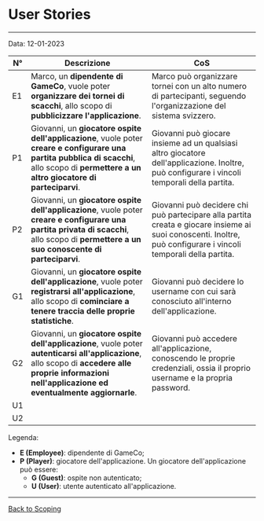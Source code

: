 # User Stories

---
Data: 12-01-2023

| N°  | Descrizione                                                                                                                                                                                              | CoS                                                                                                                                                             |
|-----|----------------------------------------------------------------------------------------------------------------------------------------------------------------------------------------------------------|-----------------------------------------------------------------------------------------------------------------------------------------------------------------|
| E1  | Marco, un **dipendente di GameCo**, vuole poter **organizzare dei tornei di scacchi**, allo scopo di **pubblicizzare l'applicazione**.                                                                   | Marco può organizzare tornei con un alto numero di partecipanti, seguendo l'organizzazione del sistema svizzero.                                                |
| P1  | Giovanni, un **giocatore ospite dell'applicazione**, vuole poter **creare e configurare una partita pubblica di scacchi**, allo scopo di **permettere a un altro giocatore di parteciparvi**.            | Giovanni può giocare insieme ad un qualsiasi altro giocatore dell'applicazione. Inoltre, può configurare i vincoli temporali della partita.                     |             
| P2  | Giovanni, un **giocatore ospite dell'applicazione**, vuole poter **creare e configurare una partita privata di scacchi**, allo scopo di **permettere a un suo conoscente di parteciparvi**.              | Giovanni può decidere chi può partecipare alla partita creata e giocare insieme ai suoi conoscenti. Inoltre, può configurare i vincoli temporali della partita. |             
| G1  | Giovanni, un **giocatore ospite dell'applicazione**, vuole poter **registrarsi all'applicazione**, allo scopo di **cominciare a tenere traccia delle proprie statistiche**.                              | Giovanni può decidere lo username con cui sarà conosciuto all'interno dell'applicazione.                                                                        |             
| G2  | Giovanni, un **giocatore ospite dell'applicazione**, vuole poter **autenticarsi all'applicazione**, allo scopo di **accedere alle proprie informazioni nell'applicazione ed eventualmente aggiornarle**. | Giovanni può accedere all'applicazione, conoscendo le proprie credenziali, ossia il proprio username e la propria password.                                     |             
| U1  |                                                                                                                                                                                                          |                                                                                                                                                                 |             
| U2  |                                                                                                                                                                                                          |                                                                                                                                                                 |

Legenda:
- **E (Employee)**: dipendente di GameCo;
- **P (Player)**: giocatore dell'applicazione. Un giocatore dell'applicazione può essere:
  - **G (Guest)**: ospite non autenticato;
  - **U (User)**: utente autenticato all'applicazione.

---
[Back to Scoping](../../../1-scoping/index.md)